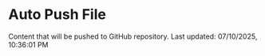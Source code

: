 # Auto Push File

Content that will be pushed to GitHub repository.
Last updated: 07/10/2025, 10:36:01 PM
